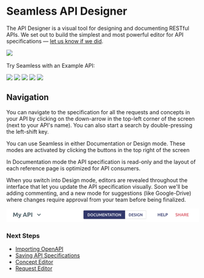 # Seamless API Designer

The API Designer is a visual tool for designing and documenting RESTful APIs. We set out to build the simplest and most powerful editor for API specifications — [let us know if we did](https://github.com/seamlessapis/seamless/issues/8).

<a href="https://designer.seamlessapis.com"><img src="/images/try_designer.svg" /><a/>

<span>Try Seamless with an Example API:</span>

<div class="example-image-wrapper">
<a href="https://designer.seamlessapis.com/examples/github" target="_blank" class="example-image" href="https://designer.seamlessapis.com"><img src="/images/github.png" /><a/>
<a href="https://designer.seamlessapis.com/examples/netlify" target="_blank" class="example-image" href="https://designer.seamlessapis.com"><img src="/images/netlify.svg" /><a/>
<a href="https://designer.seamlessapis.com/examples/stripe" target="_blank" class="example-image" href="https://designer.seamlessapis.com"><img src="/images/stripe.svg" /><a/>
<a href="https://designer.seamlessapis.com/examples/circleci" target="_blank" class="example-image" href="https://designer.seamlessapis.com"><img src="/images/circleci.png" /><a/>
<a href="https://designer.seamlessapis.com/examples/gitlab" target="_blank" class="example-image" href="https://designer.seamlessapis.com"><img src="/images/gitlab.svg" /><a/>
</div>

## Navigation
You can navigate to the specification for all the requests and concepts in your API by clicking on the down-arrow in the top-left corner of the screen (next to your API's name). You can also start a search by double-pressing the left-shift key.

You can use Seamless in either Documentation or Design mode. These modes are activated by clicking the buttons in the top right of the screen

In Documentation mode the API specification is read-only and the layout of each reference page is optimized for API consumers.

When you switch into Design mode, editors are revealed throughout the interface that let you update the API specification visually. Soon we'll be adding commenting, and a new mode for suggestions (like Google-Drive) where changes require approval from your team before being finalized.


![nav](../images/nav.png)

### Next Steps
- [Importing OpenAPI](designer/oas-import.md)
- [Saving API Specifications](designer/cli.md)
- [Concept Editor](designer/concepts.md)
- [Request Editor](designer/requests.md)
